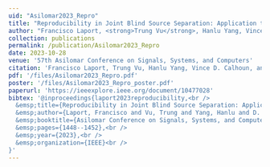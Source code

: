 ```yaml
---
uid: "Asilomar2023_Repro"
title: "Reproducibility in Joint Blind Source Separation: Application to fMRI Analysis"
author: "Francisco Laport, <strong>Trung Vu</strong>, Hanlu Yang, Vince D. Calhoun, and Tulay Adali"
collection: publications
permalink: /publication/Asilomar2023_Repro
date: 2023-10-28
venue: '57th Asilomar Conference on Signals, Systems, and Computers'
citation: 'Francisco Laport, Trung Vu, Hanlu Yang, Vince D. Calhoun, and Tulay Adali. &quot;Reproducibility in Joint Blind Source Separation: Application to fMRI Analysis,&quot; In Proceedings of 57th Asilomar Conference on Signals, Systems, and Computers, Pacific Grove, CA, USA, October 27-30, 2024.'
pdf: '/files/Asilomar2023_Repro.pdf'
poster: '/files/Asilomar2023_Repro_poster.pdf'
paperurl: 'https://ieeexplore.ieee.org/document/10477028'
bibtex: '@inproceedings{laport2023reproducibility,<br />
  &emsp;title={Reproducibility in Joint Blind Source Separation: Application to fMRI Analysis},<br />
  &emsp;author={Laport, Francisco and Vu, Trung and Yang, Hanlu and D. Calhoun, Vince and Adali, Tulay},<br />
  &emsp;booktitle={Asilomar Conference on Signals, Systems, and Computers},<br />
  &emsp;pages={1448--1452},<br />
  &emsp;year={2023},<br />
  &emsp;organization={IEEE}<br />
}'
---
```

